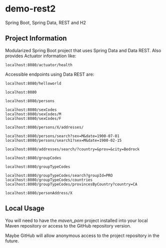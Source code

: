 # demo-rest2
Spring Boot, Spring Data, REST and H2

## Project Information
Modularized Spring Boot project that uses Spring Data and Data REST.
Also provides Actuator information like:
    
    localhost:8080/actuator/health

Accessible endpoints using Data REST are:

    localhost:8080/helloworld

    localhost:8080

    localhost:8080/persons

    localhost:8080/sexCodes
    localhost:8080/sexCodes/M
    localhost:8080/sexCodes/F

    localhost:8080/persons/X/addresses/

    localhost:8080/persons/search?sex=M&date=1900-07-01
    localhost:8080/persons/search1?sex=M&date=1900-02-15

    localhost:8080/addresses/search/?country=&prov=&city=Bedrock

    localhost:8080/groupCodes

    localhost:8080/groupTypeCodes

    localhost:8080/groupTypeCodes/search?groupId=PRO
    localhost:8080/groupTypeCodes/countries
    localhost:8080/groupTypeCodes/provincesByCountry?country=CA

    localhost:8080/personAddress/X

## Local Usage
You will need to have the _maven_pom_ project installed into your
local Maven repository or access to the GitHub repository version.

Maybe GitHub will allow anonymous access to the project repository
in the future.
